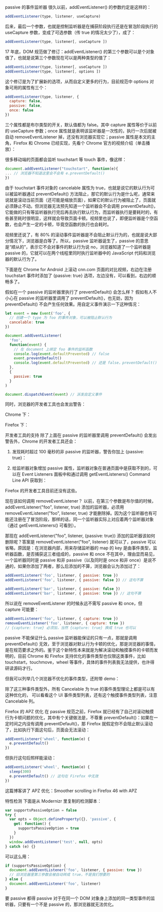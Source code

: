 passive 的事件监听器
很久以前，addEventListener() 的参数约定是这样的：

```js
addEventListener(type, listener, useCapture)
```

后来，最后一个参数，也就是控制监听器是在捕获阶段执行还是在冒泡阶段执行的 useCapture 参数，变成了可选参数（传 true 的情况太少了），成了：

```js
addEventListener(type, listener[, useCapture ])
```

17 年底，DOM 规范做了修订：addEventListener() 的第三个参数可以是个对象值了，也就是说第三个参数现在可以是两种类型的值了：

```js
addEventListener(type, listener[, useCapture ])
addEventListener(type, listener[, options ])
```

这个修订是为了扩展新的选项，从而自定义更多的行为，目前规范中 options 对象可用的属性有三个：

```js
addEventListener(type, listener, {
  capture: false,
  passive: false,
  once: false
})
```

三个属性都是布尔类型的开关，默认值都为 false。其中 capture 属性等价于以前的 useCapture 参数；once 属性就是表明该监听器是一次性的，执行一次后就被自动 removeEventListener 掉，还没有浏览器实现它；passive 属性是本文的主角，Firefox 和 Chrome 已经实现，先看个 Chrome 官方的视频介绍（单击播放）：

很多移动端的页面都会监听 touchstart 等 touch 事件，像这样：

```js
document.addEventListener("touchstart", function(e){
... // 浏览器不知道这里会不会有 e.preventDefault()
})
```

由于 touchstart 事件对象的 cancelable 属性为 true，也就是说它的默认行为可以被监听器通过 preventDefault() 方法阻止，那它的默认行为是什么呢，通常来说就是滚动当前页面（还可能是缩放页面），如果它的默认行为被阻止了，页面就必须静止不动。但浏览器无法预先知道一个监听器会不会调用 preventDefault()，它能做的只有等监听器执行完后再去执行默认行为，而监听器执行是要耗时的，有些甚至耗时很明显，这样就会导致页面卡顿。视频里也说了，即便监听器是个空函数，也会产生一定的卡顿，毕竟空函数的执行也会耗时。

视频里还说了，有 80% 的滚动事件监听器是不会阻止默认行为的，也就是说大部分情况下，浏览器是白等了。所以，passive 监听器诞生了，passive 的意思是“顺从的”，表示它不会对事件的默认行为说 no，浏览器知道了一个监听器是 passive 的，它就可以在两个线程里同时执行监听器中的 JavaScript 代码和浏览器的默认行为了。

下面是在 Chrome for Android 上滚动 cnn.com 页面的对比视频，右边在注册 touchstart 事件时添加了 {passive: true} 选项，左边没有，可以看到，右边的顺畅多了。

假如在一个 passive 的监听器里执行了 preventDefault() 会怎么样？
假如有人不小心在 passive 的监听器里调用了 preventDefault()，也无妨，因为 preventDefault() 不会产生任何效果。用自定义事件演示一下这种情况：

```js
let event = new Event('foo', {
  // 创建一个 type 为 foo 的事件对象，可以被阻止默认行为
  cancelable: true
})

document.addEventListener(
  'foo',
  function(event) {
    // 在 document 上绑定 foo 事件的监听函数
    console.log(event.defaultPrevented) // false
    event.preventDefault()
    console.log(event.defaultPrevented) // 还是 false，preventDefault() 无效
  },
  {
    passive: true
  }
)

document.dispatchEvent(event) // 派发自定义事件
```

同时，浏览器的开发者工具也会发出警告：

Chrome 下：

Firefox 下：

开发者工具的支持
除了上面在 passive 的监听器里调用 preventDefault() 会发出警告外，Chrome 的开发者工具还会：

1. 发现耗时超过 100 毫秒的非 passive 的监听器，警告你加上 {passive: true}：

2) 给监听器对象增加 passive 属性，监听器对象在普通页面中是获取不到的，可以在 Event Listeners 面板中和通过调用 getEventListeners() Command Line API 获取到：

Firefox 的开发者工具目前还没有这些。

现在该如何调用 removeEventListener？
以前，在第三个参数是布尔值的时候，addEventListener("foo", listener, true) 添加的监听器，必须用 removeEventListener("foo", listener, true) 才能删除掉。因为这个监听器也有可能还注册在了冒泡阶段，那样的话，同一个监听器实际上对应着两个监听器对象（通过 getEventListeners() 可看到）。

那现在 addEventListener("foo", listener, {passive: true}) 添加的监听器该如何删除呢？答案是 removeEventListener("foo", listener) 就可以了，passive 可以省略，原因是：在浏览器内部，用来存储监听器的 map 的 key 是由事件类型，监听器函数，是否捕获这三者组成的，passive 和 once 不在其中，理由显而易见，一个监听器同时是 passive 和非 passive（以及同时是 once 和非 once）是说不通的，如果你添加了两者，那么后添加的不算，浏览器会认为添加过了：

```js
addEventListener('foo', listener, { passive: true })
addEventListener('foo', listener, { passive: false }) // 这句不算

addEventListener('bar', listener, { passive: false })
addEventListener('bar', listener, { passive: true }) // 这句不算
```

所以说在 removeEventListener 的时候永远不需写 passive 和 once，但 capture 可能要：

```js
addEventListener('foo', listener, { capture: true })
removeEventListener('foo', listener, { capture: true })
// {capture: true} 必须加，当然 {capture: true} 换成 true 也可以
```

passive 不能保证什么
passive 监听器能保证的只有一点，那就是调用 preventDefault() 无效，至于浏览器对默认行为卡顿的优化，那是浏览器的事情，是在规范要求之外的。鉴于这个新特性本来就是为解决滚动和触摸事件的卡顿而发明的，目前 Chrome 和 Firefox 支持优化的事件类型也仅限这类事件，比如 touchstart，touchmove，wheel 等事件，具体的事件列表我无法提供，也许得研读源码才行。

但我可以列举几个浏览器不优化的事件类型，还附带 demo：

除了这三种事件类型外，所有 Cancelable 为 true 的事件类型理论上都是可以有这种优化的， 可以看看这个 UI 事件类型列表，还有这个触摸事件类型列表，注意 Cancelable 列。

Firefox 的 APZ 优化
在 passive 规范之前，Firefox 就已经有了自己对滚动触摸行为卡顿问题的优化，其中有个关键做法是，不尊重 preventDefault()：如果在一定时间之内没有调用 preventDefault()，那 Firefox 就假定你不会阻止默认滚动了，比如执行下面这句后，页面会无法滚动：

```js
addEventListener('wheel', function(e) {
  e.preventDefault()
})
```

但执行这句后照样能滚动：

```js
addEventListener('wheel', function(e) {
  sleep(300)
  e.preventDefault() // 这句在 Firefox 中无效
})
```

这篇博客讲了 APZ 优化：Smoother scrolling in Firefox 46 with APZ

特性检测
下面是从 Modernizr 里复制的检测脚本：

```js
var supportsPassiveOption = false
try {
  var opts = Object.defineProperty({}, 'passive', {
    get: function() {
      supportsPassiveOption = true
    }
  })
  window.addEventListener('test', null, opts)
} catch (e) {}
```

可以这么用：

```js
if (supportsPassiveOption) {
  document.addEventListener('foo', listener, { passive: true }) 
  // 旧浏览器里第三参数会被自动转成 true，不是我们想要的
} else {
  document.addEventListener('foo', listener)
}
```

要 passive 都得 passive
对于在同一个 DOM 对象身上添加的同一类型事件的监听器，只要有一个不是 passive 的，那浏览器就无法优化。

